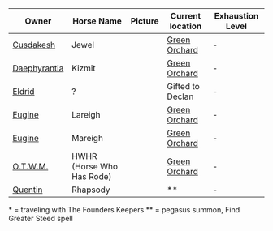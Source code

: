 | Owner | Horse Name | Picture | Current location | Exhaustion Level |
| --- | --- | --- | --- | --- |
| [Cusdakesh](PCs/Cusdakesh%20Greyskull.md) | Jewel | | [Green Orchard](../Locations/Green%20Orchard.md) | - |
| [Daephyrantia](PCs/Daephyrantia%20Pholpfi.md) | Kizmit | | [Green Orchard](../Locations/Green%20Orchard.md) | - |
| [Eldrid](PCs/Eldrid%20Vannar.md) | ? | | Gifted to Declan | - |
| [Eugine](PCs/Eugine%20Brawnanvil.md) | Lareigh | | [Green Orchard](../Locations/Green%20Orchard.md) | - |
| [Eugine](PCs/Eugine%20Brawnanvil.md) | Mareigh | | [Green Orchard](../Locations/Green%20Orchard.md) | - |
| [O.T.W.M.](PCs/O.T.W.M..md) | HWHR (Horse Who Has Rode) | | [Green Orchard](../Locations/Green%20Orchard.md) | - |
| [Quentin](PCs/Quentin%20Thexius.md) | Rhapsody | | ** | - |


\* = traveling with The Founders Keepers
** = pegasus summon, Find Greater Steed spell